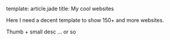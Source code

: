 template: article.jade
title: My cool websites

Here I need a decent template to show 150+ and more websites.

Thumb + small desc ... or so